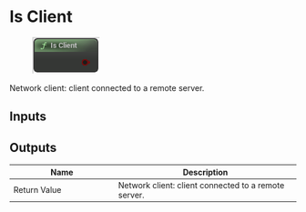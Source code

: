 # Is Client

<div align="left" data-full-width="false">

<figure><img src="../../../.gitbook/assets/Is_Client.png" alt=""><figcaption></figcaption></figure>

</div>

Network client: client connected to a remote server.

## Inputs

## Outputs

<table><thead><tr><th width="170">Name</th><th>Description</th></tr></thead><tbody><tr><td>Return Value</td><td>Network client: client connected to a remote server.</td></tr></tbody></table>
